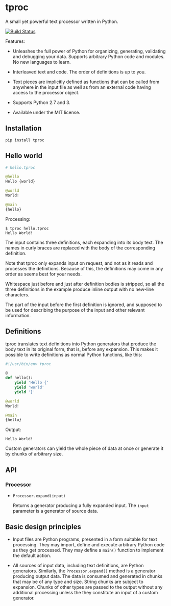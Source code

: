# tproc

A small yet powerful text processor written in Python.

[![Build Status](https://travis-ci.org/kosarev/tproc.svg?branch=master)](https://travis-ci.org/kosarev/tproc)

Features:

* Unleashes the full power of Python for organizing, generating,
validating and debugging your data. Supports arbitrary Python
code and modules. No new languages to learn.

* Interleaved text and code. The order of definitions is up to you.

* Text pieces are implicitly defined as functions that can be
called from anywhere in the input file as well as from an
external code having access to the processor object.

* Supports Python 2.7 and 3.

* Available under the MIT license.


## Installation

```shell
pip install tproc
```


## Hello world

```python
# hello.tproc

@hello
Hello {world}

@world
World!

@main
{hello}
```

Processing:

```
$ tproc hello.tproc
Hello World!
```

The input contains three definitions, each expanding into its
body text. The names in curly braces are replaced with the body
of the corresponding definition.

Note that tproc only expands input on request, and not as it
reads and processes the definitions. Because of this, the
definitions may come in any order as seems best for your needs.

Whitespace just before and just after definition bodies is
stripped, so all the three definitions in the example produce
inline output with no new-line characters.

The part of the input before the first definition is ignored, and
supposed to be used for describing the purpose of the input and
other relevant information.


## Definitions

tproc translates text definitions into Python generators that
produce the body text in its original form, that is, before any
expansion. This makes it possible to write definitions as normal
Python functions, like this:

```python
#!/usr/bin/env tproc

@
def hello():
    yield 'Hello {'
    yield 'world'
    yield '}'

@world
World!

@main
{hello}
```

Output:

```
Hello World!
```

Custom generators can yield the whole piece of data at once or
generate it by chunks of arbitrary size.


## API

### Processor

* `Processor.expand(input)`

   Returns a generator producing a fully expanded input. The
   `input` parameter is a generator of source data.


## Basic design principles

* Input files are Python programs, presented in a form suitable
for text processing. They may import, define and execute
arbitrary Python code as they get processed. They may define a
`main()` function to implement the default action.

* All sources of input data, including text definitions, are
Python generators. Similarly, the `Processor.expand()` method is
a generator producing output data. The data is consumed and
generated in chunks that may be of any type and size. String
chunks are subject to expansion. Chunks of other types are passed
to the output without any additional processing unless the they
constitute an input of a custom generator.

